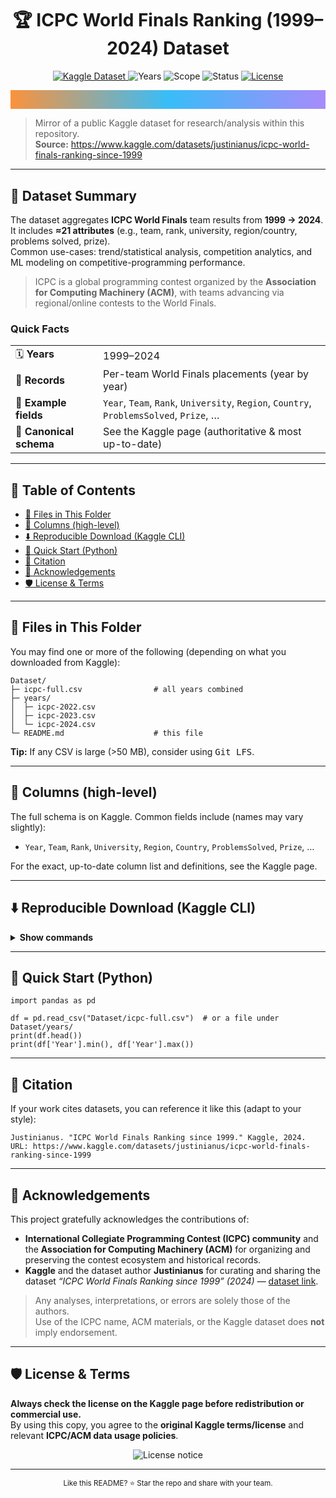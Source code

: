 <h1 align="center">🏆 ICPC World Finals Ranking (1999–2024) Dataset</h1>

<p align="center">
  <a href="https://www.kaggle.com/datasets/justinianus/icpc-world-finals-ranking-since-1999">
    <img alt="Kaggle Dataset" src="https://img.shields.io/badge/Source-Kaggle-2E6DF6?logo=kaggle&logoColor=white">
  </a>
  <img alt="Years" src="https://img.shields.io/badge/Years-1999%E2%86%922024-10B981">
  <img alt="Scope" src="https://img.shields.io/badge/Scope-World%20Finals-8B5CF6">
  <img alt="Status" src="https://img.shields.io/badge/Mirror-Read--Only-6366F1">
  <a href="#license-terms">
    <img alt="License" src="https://img.shields.io/badge/License-see%20Kaggle%20page-0EA5E9">
  </a>
</p>

<!-- Decorative gradient divider (inline SVG works on GitHub) -->
<p align="center">
  <svg width="100%" height="6" viewBox="0 0 100 6" preserveAspectRatio="none">
    <defs>
      <linearGradient id="g1" x1="0" x2="1" y1="0" y2="0">
        <stop offset="0%" stop-color="#FB923C"/>
        <stop offset="50%" stop-color="#38BDF8"/>
        <stop offset="100%" stop-color="#A78BFA"/>
      </linearGradient>
    </defs>
    <rect x="0" y="0" width="100" height="6" fill="url(#g1)"/>
  </svg>
</p>

<blockquote>
  Mirror of a public Kaggle dataset for research/analysis within this repository. <br>
  <b>Source:</b> <a href="https://www.kaggle.com/datasets/justinianus/icpc-world-finals-ranking-since-1999">https://www.kaggle.com/datasets/justinianus/icpc-world-finals-ranking-since-1999</a>
</blockquote>

<hr>

<h2 id="dataset-summary">📌 Dataset Summary</h2>

<p>
  The dataset aggregates <b>ICPC World Finals</b> team results from <b>1999 → 2024</b>. It includes <b>≈21 attributes</b> (e.g., team, rank, university, region/country, problems solved, prize).<br>
  Common use-cases: trend/statistical analysis, competition analytics, and ML modeling on competitive-programming performance.
</p>

<blockquote>
  ICPC is a global programming contest organized by the <b>Association for Computing Machinery (ACM)</b>, with teams advancing via regional/online contests to the World Finals.
</blockquote>

<h3>Quick Facts</h3>
<table>
  <tr>
    <td>🗓️ <b>Years</b></td>
    <td>1999–2024</td>
  </tr>
  <tr>
    <td>🧾 <b>Records</b></td>
    <td>Per-team World Finals placements (year by year)</td>
  </tr>
  <tr>
    <td>🧩 <b>Example fields</b></td>
    <td><code>Year</code>, <code>Team</code>, <code>Rank</code>, <code>University</code>, <code>Region</code>, <code>Country</code>, <code>ProblemsSolved</code>, <code>Prize</code>, …</td>
  </tr>
  <tr>
    <td>📜 <b>Canonical schema</b></td>
    <td>See the Kaggle page (authoritative &amp; most up-to-date)</td>
  </tr>
</table>

<hr>

<h2>🔗 Table of Contents</h2>

<ul>
  <li><a href="#files">📂 Files in This Folder</a></li>
  <li><a href="#columns">🧾 Columns (high-level)</a></li>
  <li><a href="#download">⬇️ Reproducible Download (Kaggle CLI)</a></li>
  <li><a href="#quick-start">🔎 Quick Start (Python)</a></li>
  <li><a href="#citation">📑 Citation</a></li>
  <li><a href="#acknowledgements">🙏 Acknowledgements</a></li>
  <li><a href="#license-terms">🛡️ License &amp; Terms</a></li>
</ul>

<hr>

<h2 id="files">📂 Files in This Folder</h2>

<p>You may find one or more of the following (depending on what you downloaded from Kaggle):</p>

<pre><code>Dataset/
├─ icpc-full.csv                # all years combined
├─ years/
│  ├─ icpc-2022.csv
│  ├─ icpc-2023.csv
│  └─ icpc-2024.csv
└─ README.md                    # this file
</code></pre>

<p><b>Tip:</b> If any CSV is large (&gt;50 MB), consider using <kbd>Git LFS</kbd>.</p>

<hr>

<h2 id="columns">🧾 Columns (high-level)</h2>

<p>The full schema is on Kaggle. Common fields include (names may vary slightly):</p>
<ul>
  <li><code>Year</code>, <code>Team</code>, <code>Rank</code>, <code>University</code>, <code>Region</code>, <code>Country</code>, <code>ProblemsSolved</code>, <code>Prize</code>, …</li>
</ul>
<p>For the exact, up-to-date column list and definitions, see the Kaggle page.</p>

<hr>

<h2 id="download">⬇️ Reproducible Download (Kaggle CLI)</h2>

<details>
  <summary><b>Show commands</b></summary>
  <p><b>Install/authorize:</b> <a href="https://github.com/Kaggle/kaggle-api">https://github.com/Kaggle/kaggle-api</a></p>
  <pre><code class="language-bash">kaggle datasets download -d justinianus/icpc-world-finals-ranking-since-1999 -p ./Dataset --unzip</code></pre>
</details>

<hr>

<h2 id="quick-start">🔎 Quick Start (Python)</h2>

<pre><code class="language-python">import pandas as pd

df = pd.read_csv("Dataset/icpc-full.csv")  # or a file under Dataset/years/
print(df.head())
print(df['Year'].min(), df['Year'].max())</code></pre>

<hr>

<h2 id="citation">📑 Citation</h2>

<p>If your work cites datasets, you can reference it like this (adapt to your style):</p>

<pre><code>Justinianus. "ICPC World Finals Ranking since 1999." Kaggle, 2024.
URL: https://www.kaggle.com/datasets/justinianus/icpc-world-finals-ranking-since-1999
</code></pre>

<hr>

<h2 id="acknowledgements">🙏 Acknowledgements</h2>

<p>This project gratefully acknowledges the contributions of:</p>
<ul>
  <li><b>International Collegiate Programming Contest (ICPC) community</b> and the <b>Association for Computing Machinery (ACM)</b> for organizing and preserving the contest ecosystem and historical records.</li>
  <li><b>Kaggle</b> and the dataset author <b>Justinianus</b> for curating and sharing the dataset <i>“ICPC World Finals Ranking since 1999” (2024)</i> —
    <a href="https://www.kaggle.com/datasets/justinianus/icpc-world-finals-ranking-since-1999">dataset link</a>.
  </li>
</ul>

<blockquote>
  Any analyses, interpretations, or errors are solely those of the authors. <br>
  Use of the ICPC name, ACM materials, or the Kaggle dataset does <b>not</b> imply endorsement.
</blockquote>

<hr>

<h2 id="license-terms">🛡️ License &amp; Terms</h2>

<p><b>Always check the license on the Kaggle page before redistribution or commercial use.</b><br>
By using this copy, you agree to the <b>original Kaggle terms/license</b> and relevant <b>ICPC/ACM data usage policies</b>.</p>

<p align="center">
  <img alt="License notice" src="https://img.shields.io/badge/Usage-Respect%20Original%20License-EAB308">
</p>

<hr>

<p align="center">
  <sub>Like this README? ⭐ Star the repo and share with your team.</sub>
</p>
